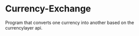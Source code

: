 # Currency-Exchange
Program that converts one currency into another based on the currencylayer api.
